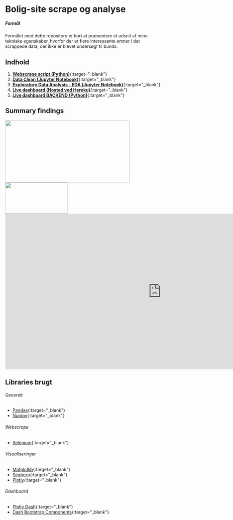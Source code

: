 # Bolig-site scrape og analyse

##### Formål
Formålet med dette repository er kort at præsentere et udsnit af mine tekniske egenskaber, hvorfor der er flere interessante emner i det scrappede data, der ikke er blevet undersøgt til bunds.

## Indhold
1. [**Webscrape script (Python)**](https://github.com/MadsJC/Bolig-site-analyse/blob/master/PYTHON%20Bolig-Scraper.py){:target="_blank"}
2. [**Data Clean (Jupyter Notebook)**](https://nbviewer.jupyter.org/github/MadsJC/Bolig-site-analyse/blob/master/PYTHON%20-%20Data%20Clean.ipynb){:target="_blank"}
3. [**Exploratory Data Analysis - EDA (Jupyter Notebook)**](https://nbviewer.jupyter.org/github/MadsJC/Bolig-site-analyse/blob/master/PYTHON%20-%20Exploratory%20Data%20Analysis%20%28EDA%29.ipynb){:target="_blank"}
4. [**Live dashboard (Hosted ved Heroku)**](https://mc-livebolig.herokuapp.com/){:target="_blank"}
5. [**Live dashboard BACKEND (Python)**](https://github.com/MadsJC/Bolig-site-analyse/tree/master/Bolig_dashboard_live){:target="_blank"}


## Summary findings
<img src="https://www.screencast.com/users/mc3465/folders/Capture/media/583225c2-f6d6-454c-b13f-5a51ecda8404/embed" width="400" height="200">

<img src="https://i.imgur.com/UKbmXcn.png" width="200" height="100">

        
<iframe class="embeddedObject shadow resizable" name="embedded_content" scrolling="no" frameborder="0" type="text/html" 
        style="overflow:hidden;" src="https://www.screencast.com/users/mc3465/folders/Capture/media/c5e605e9-b275-4a2b-87e8-b87c9ad676b0/embed" height="500" width="1000" webkitallowfullscreen mozallowfullscreen allowfullscreen></iframe>

## Libraries brugt

###### Generelt
* [Pandas](https://pandas.pydata.org/pandas-docs/version/0.25.3/){:target="_blank"}
* [Numpy](https://numpy.org/doc/stable/reference/){:target="_blank"}

###### Webscrape
* [Selenium](https://selenium-python.readthedocs.io/){:target="_blank"}

###### Visualiseringer
* [Matplotlib](https://matplotlib.org/contents.html){:target="_blank"}
* [Seaborn](https://seaborn.pydata.org/){:target="_blank"}
* [Plotly](https://plotly.com/python/){:target="_blank"}

###### Dashboard
* [Plotly Dash](https://dash.plotly.com/){:target="_blank"}
* [Dash Bootstrap Components](https://dash-bootstrap-components.opensource.faculty.ai/docs/){:target="_blank"}
